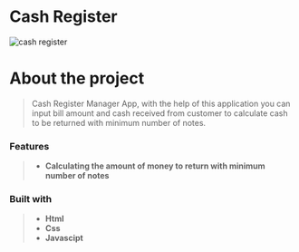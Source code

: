 # Cash Register
![cash register](https://user-images.githubusercontent.com/82362100/198816516-8354a24b-5fe1-444d-97bf-ff3ebec16917.jpg)

# About the project

> Cash Register Manager App, with the help of this application you can input bill amount and cash received from customer to calculate cash to be returned with minimum number of notes.
### Features

> - **Calculating the amount of money to return with minimum number of notes**
### Built with

> - **Html**
> - **Css**
> - **Javascipt**
